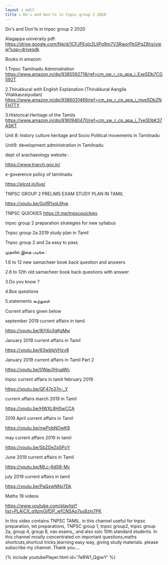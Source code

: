 ```yaml
---
layout : null
title : Do's and Don'ts in tnpsc group 2 2020
---
```


Do's and Don'ts in tnpsc group 2 2020

Alagappa univeraity pdf:
https://drive.google.com/file/d/1CFJPEglz2LliPg9m7V3RworPkGPgZ8hs/view?usp=drivesdk

Books in amazon:

1.Tnpsc Tamilnadu Administration https://www.amazon.in/dp/9385592718/ref=cm_sw_r_cp_apa_i_ExeSDb7CG592T

2.Thirukkural with English Explanation (Thirukkural Aangila Vilakkauraiyudan) https://www.amazon.in/dp/9386031469/ref=cm_sw_r_cp_apa_i_myeSDbZNFH7TY

3.Historical Heritage of the Tamils https://www.amazon.in/dp/8180940470/ref=cm_sw_r_cp_apa_i_7yeSDbK37ASKT

Unit 8: history culture heritage and Socio Political movements in Tamilnadu

Unit9: development administration in Tamilnadu

dept of arachaeology website :

https://www.tnarch.gov.in/

e-goverence policy of tamilnadu

https://elcot.in/live/


TNPSC GROUP 2 PRELIMS EXAM STUDY PLAN IN TAMIL

https://youtu.be/GofR1vqL6hw

TNPSC QUICKIES
https://t.me/tnpscquickies

tnpsc group 2 preparation strategies for new syllabus

Tnpsc group 2a 2019 study plan in Tamil

Tnpsc group 2 and 2a easy to pass

முதலில் இதை படிங்க :

1.6 to 12 new samacheer book back question and answers

2.6 to 12th old samacheer book back questions with answer

3.Do you know ?

4.Box questions

5.statements கூற்றுகள்

Current affairs given below 

september 2019 current affairs in tamil

https://youtu.be/9jY4o3gKgMw

January 2019 current affairs in Tamil

https://youtu.be/63wbIpVHzv8

January 2019 current affairs in Tamil Part 2

https://youtu.be/0Wau1HruaWc

tnpsc current affairs in tamil february 2019

https://youtu.be/QF47o37n-_Y

current affairs march 2019 in Tamil

https://youtu.be/HWXL6H0wCCA

2019 April current affairs in Tamil

https://youtu.be/nwPobNOwK8

may current affairs 2019 in tamil

https://youtu.be/SbZDeZp5PxY

June 2019 current affairs in Tamil

https://youtu.be/MLc-6dS8-Mc

july 2019 current affairs in tamil

https://youtu.be/PaQxwNNx7Dk

Maths 18 videos

https://www.youtube.com/playlist?list=PLAiCX_g9zmGjfDP_wfCNSAo7su8zin7PK

In this video contains TNPSC TAMIL. in this channel useful for tnpsc preparation, tet preparations, TNPSC group 1, tnpsc group2, tnpsc group 2a, group 4, group 8, vao exams,, and also sslc 10th standard students. In this channel mostly concentrated on important questions,maths shortcuts,shortcut tricks,learning easy way, giving study materials. please subscribe my channel. Thank you....



{% include youtubePlayer.html id='7eRW1_QgiwY' %}
